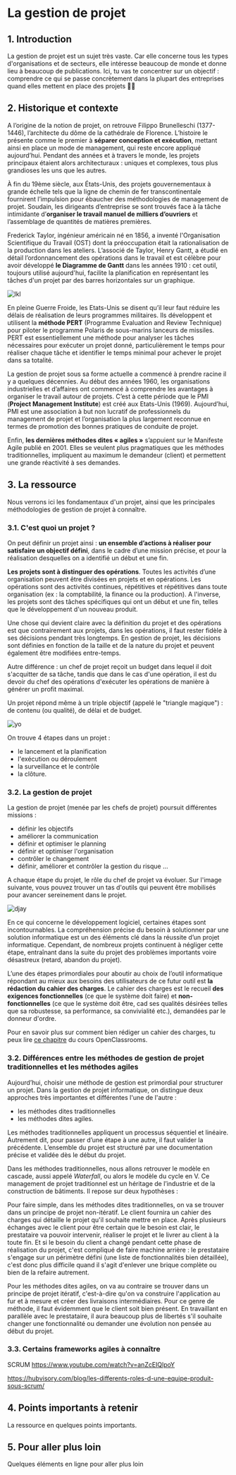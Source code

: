 # La gestion de projet

## 1. Introduction
La gestion de projet est un sujet très vaste. Car elle concerne tous les types d'organisations et de secteurs, elle intéresse beaucoup de monde et donne lieu à beaucoup de publications. Ici, tu vas te concentrer sur un objectif : comprendre ce qui se passe concrètement dans la plupart des entreprises quand elles mettent en place des projets 💼💼

## 2. Historique et contexte
A l’origine de la notion de projet, on retrouve Filippo Brunelleschi (1377-1446), l’architecte du dôme de la cathédrale de Florence. L’histoire le présente comme le premier à **séparer conception et exécution**, mettant ainsi en place un mode de management, qui reste encore appliqué aujourd’hui. Pendant des années et à travers le monde, les projets principaux étaient alors architecturaux : uniques et complexes, tous plus grandioses les uns que les autres.

À fin du 19ème siècle, aux États-Unis, des projets gouvernementaux à grande échelle tels que la ligne de chemin de fer transcontinentale fournirent l’impulsion pour ébaucher des méthodologies de management de projet. Soudain, les dirigeants d’entreprise se sont trouvés face à la tâche intimidante d’**organiser le travail manuel de milliers d’ouvriers** et l’assemblage de quantités de matières premières.

Frederick Taylor, ingénieur américain né en 1856, a inventé l'Organisation Scientifique du Travail (OST) dont la préoccupation était la rationalisation de la production dans les ateliers. L’associé de Taylor, Henry Gantt, a étudié en détail l’ordonnancement des opérations dans le travail et est célèbre pour avoir développé **le Diagramme de Gantt** dans les années 1910 : cet outil, toujours utilisé aujourd'hui, facilite la planification en représentant les tâches d'un projet par des barres horizontales sur un graphique. 

![lkl](https://fr.projectpro.eu/files/2011/10/gantt.png)

En pleine Guerre Froide, les Etats-Unis se disent qu’il leur faut réduire les délais de réalisation de leurs programmes militaires. Ils développent et utilisent la **méthode PERT** (Programme Evaluation and Review Technique) pour piloter le programme Polaris de sous-marins lanceurs de missiles. PERT est essentiellement une méthode pour analyser les tâches nécessaires pour exécuter un projet donné, particulièrement le temps pour réaliser chaque tâche et identifier le temps minimal pour achever le projet dans sa totalité.

La gestion de projet sous sa forme actuelle a commencé à prendre racine il y a quelques décennies. Au début des années 1960, les organisations industrielles et d’affaires ont commencé à comprendre les avantages à organiser le travail autour de projets. C’est à cette période que le PMI (**Project Management Institute**) est créé aux Etats-Unis (1969). Aujourd’hui, PMI est une association à but non lucratif de professionnels du management de projet et l’organisation la plus largement reconnue en termes de promotion des bonnes pratiques de conduite de projet.

Enfin, **les dernières méthodes dites « agiles »** s’appuient sur le Manifeste Agile publié en 2001. Elles se veulent plus pragmatiques que les méthodes traditionnelles, impliquent au maximum le demandeur (client) et permettent une grande réactivité à ses demandes.


## 3. La ressource
Nous verrons ici les fondamentaux d'un projet, ainsi que les principales méthodologies de gestion de projet à connaître.

### 3.1. C'est quoi un projet ?
On peut définir un projet ainsi : **un ensemble d’actions à réaliser pour satisfaire un objectif défini**, dans le cadre d’une mission précise, et pour la réalisation desquelles on a identifié un début et une fin. 

**Les projets sont à distinguer des opérations**. Toutes les activités d’une organisation peuvent être divisées en projets et en opérations. Les opérations sont des activités continues, répétitives et répétitives dans toute organisation (ex : la comptabilité, la finance ou la production). A l'inverse, les projets sont des tâches spécifiques qui ont un début et une fin, telles que le développement d'un nouveau produit. 

Une chose qui devient claire avec la définition du projet et des opérations est que contrairement aux projets, dans les opérations, il faut rester fidèle à ses décisions pendant très longtemps. En gestion de projet, les décisions sont définies en fonction de la taille et de la nature du projet et peuvent également être modifiées entre-temps. 

Autre différence : un chef de projet reçoit un budget dans lequel il doit s'acquitter de sa tâche, tandis que dans le cas d'une opération, il est du devoir du chef des opérations d'exécuter les opérations de manière à générer un profit maximal.

Un projet répond même à un triple objectif (appelé le "triangle magique") : de contenu (ou qualité), de délai et de budget. 

![yo](https://methodo-projet.fr/wp-content/uploads/2018/08/IMG_PPT_0065.jpg)

On trouve 4 étapes dans un projet : 
- le lancement et la planification
- l'exécution ou déroulement
- la surveillance et le contrôle
- la clôture.


### 3.2. La gestion de projet

La gestion de projet (menée par les chefs de projet) poursuit différentes missions :
- définir les objectifs
- améliorer la communication
- définir et optimiser le planning
- définir et optimiser l'organisation
- contrôler le changement
- définir, améliorer et contrôler la gestion du risque ...

A chaque étape du projet, le rôle du chef de projet va évoluer. Sur l'image suivante, vous pouvez trouver un tas d'outils qui peuvent être mobilisés pour avancer sereinement dans le projet.

![djay](https://cdn.slidesharecdn.com/ss_thumbnails/4-phases-du-management-de-projet-100111152328-phpapp02-thumbnail-4.jpg?cb=1263223412)

En ce qui concerne le développement logiciel, certaines étapes sont incontournables. La compréhension précise du besoin à solutionner par une solution informatique est un des éléments clé dans la réussite d’un projet informatique. Cependant, de nombreux projets continuent à négliger cette étape, entraînant dans la suite du projet des problèmes importants voire désastreux (retard, abandon du projet).

L’une des étapes primordiales pour aboutir au choix de l’outil informatique répondant au mieux aux besoins des utilisateurs de ce futur outil est **la rédaction du cahier des charges**. Le cahier des charges est le recueil **des exigences fonctionnelles** (ce que le système doit faire) et **non-fonctionnelles** (ce que le système doit être, cad ses qualités désirées telles que sa robustesse, sa performance, sa convivialité etc.), demandées par le donneur d'ordre. 

Pour en savoir plus sur comment bien rédiger un cahier des charges, tu peux lire [ce chapitre](https://openclassrooms.com/fr/courses/4296701-gerez-un-projet-digital-avec-une-methodologie-en-cascade/4303801-formalisez-votre-projet-dans-un-cahier-des-charges) du cours OpenClassrooms.

### 3.2. Différences entre les méthodes de gestion de projet traditionnelles et les méthodes agiles

Aujourd’hui, choisir une méthode de gestion est primordial pour structurer un projet. Dans la gestion de projet informatique, on distingue deux approches très importantes et différentes l'une de l'autre :
- les méthodes dites traditionnelles
- les méthodes dites agiles.

Les méthodes traditionnelles appliquent un processus séquentiel et linéaire. Autrement dit, pour passer d’une étape à une autre, il faut valider la précédente. L’ensemble du projet est structuré par une documentation précise et validée dès le début du projet. 

Dans les méthodes traditionnelles, nous allons retrouver le modèle en cascade, aussi appelé *Waterfall*, ou alors le modèle du cycle en V. Ce management de projet traditionnel est un héritage de l’industrie et de la construction de bâtiments. Il repose sur deux hypothèses : 

Pour faire simple, dans les méthodes dites traditionnelles, on va se trouver dans un principe de projet non-itératif. Le client fournira un cahier des charges qui détaille le projet qu'il souhaite mettre en place. Après plusieurs échanges avec le client pour être certain que le besoin est clair, le prestataire va pouvoir intervenir, réaliser le projet et le livrer au client à la toute fin. Et si le besoin du client a changé pendant cette phase de réalisation du projet, c'est compliqué de faire machine arrière : le prestataire s'engage sur un périmètre défini (une liste de fonctionnalités bien détaillée), c'est donc plus difficile quand il s'agit d'enlever une brique complète ou bien de la refaire autrement.

Pour les méthodes dites agiles, on va au contraire se trouver dans un principe de projet itératif, c'est-à-dire qu'on va construire l'application au fur et à mesure et créer des livraisons intermédiaires. Pour ce genre de méthode, il faut évidemment que le client soit bien présent. En travaillant en parallèle avec le prestataire, il aura beaucoup plus de libertés s'il souhaite changer une fonctionnalité ou demander une évolution non pensée au début du projet.


### 3.3. Certains frameworks agiles à connaître

SCRUM
https://www.youtube.com/watch?v=anZcEIQlpoY

https://hubvisory.com/blog/les-differents-roles-d-une-equipe-produit-sous-scrum/


## 4. Points importants à retenir
La ressource en quelques points importants.

## 5. Pour aller plus loin
Quelques éléments en ligne pour aller plus loin
